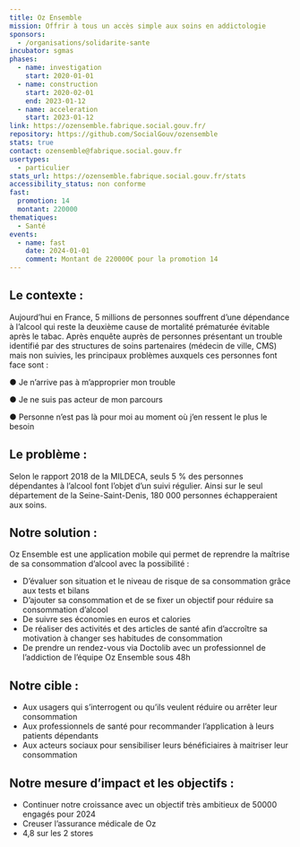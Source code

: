 ```yaml
---
title: Oz Ensemble
mission: Offrir à tous un accès simple aux soins en addictologie
sponsors:
  - /organisations/solidarite-sante
incubator: sgmas
phases:
  - name: investigation
    start: 2020-01-01
  - name: construction
    start: 2020-02-01
    end: 2023-01-12
  - name: acceleration
    start: 2023-01-12
link: https://ozensemble.fabrique.social.gouv.fr/
repository: https://github.com/SocialGouv/ozensemble
stats: true
contact: ozensemble@fabrique.social.gouv.fr
usertypes:
  - particulier
stats_url: https://ozensemble.fabrique.social.gouv.fr/stats
accessibility_status: non conforme
fast:
  promotion: 14
  montant: 220000
thematiques:
  - Santé
events:
  - name: fast
    date: 2024-01-01
    comment: Montant de 220000€ pour la promotion 14
---
```

##  Le contexte : 

Aujourd’hui en France, 5 millions de personnes souffrent d’une dépendance à l’alcool qui reste la deuxième cause de mortalité prématurée évitable après le tabac.
Après enquête auprès de personnes présentant un trouble identifié par des structures de soins partenaires (médecin de ville, CMS) mais non suivies, les principaux problèmes auxquels ces personnes font face sont :

●	Je n’arrive pas à m’approprier mon trouble

●	Je ne suis pas acteur de mon parcours

●	Personne n’est pas là pour moi au moment où j’en ressent le plus le besoin


## Le problème : 

Selon le rapport 2018 de la MILDECA, seuls 5 % des personnes dépendantes à l’alcool font l’objet d’un suivi régulier. Ainsi sur le seul département de la Seine-Saint-Denis, 180 000 personnes échapperaient aux soins.

## Notre solution : 

Oz Ensemble est une application mobile qui permet de reprendre la maîtrise de sa consommation d’alcool avec la possibilité :
-	D’évaluer son situation et le niveau de risque de sa consommation grâce aux tests et bilans
-	D’ajouter sa consommation et de se fixer un objectif pour réduire sa consommation d’alcool 
-	De suivre ses économies en euros et calories
-	De réaliser des activités et des articles de santé afin d’accroître sa motivation à changer ses habitudes de consommation
-	De prendre un rendez-vous via Doctolib avec un professionnel de l’addiction de l’équipe Oz Ensemble sous 48h

## Notre cible : 

-	Aux usagers qui s’interrogent ou qu’ils veulent réduire ou arrêter leur consommation
-	Aux professionnels de santé pour recommander l’application à leurs patients dépendants
-	Aux acteurs sociaux pour sensibiliser leurs bénéficiaires à maitriser leur consommation

## Notre mesure d’impact et les objectifs : 

-	Continuer notre croissance avec un objectif très ambitieux de 50000 engagés pour 2024
-	Creuser l’assurance médicale de Oz 
-	4,8 sur les 2 stores